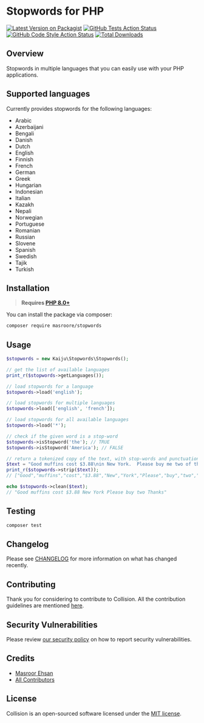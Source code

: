 # Stopwords for PHP

[![Latest Version on Packagist](https://img.shields.io/packagist/v/masroore/php-stopwords.svg?style=flat-square)](https://packagist.org/packages/masroore/php-stopwords)
[![GitHub Tests Action Status](https://img.shields.io/github/workflow/status/masroore/php-stopwords/run-tests?label=tests)](https://github.com/masroore/php-stopwords/actions?query=workflow%3Arun-tests+branch%3Amain)
[![GitHub Code Style Action Status](https://img.shields.io/github/workflow/status/masroore/php-stopwords/Check%20&%20fix%20styling?label=code%20style)](https://github.com/masroore/php-stopwords/actions?query=workflow%3A"Check+%26+fix+styling"+branch%3Amain)
[![Total Downloads](https://img.shields.io/packagist/dt/masroore/php-stopwords.svg?style=flat-square)](https://packagist.org/packages/masroore/php-stopwords)

## Overview ##

Stopwords in multiple languages that you can easily use with your PHP applications.

## Supported languages

Currently provides stopwords for the following languages:

* Arabic
* Azerbaijani
* Bengali
* Danish
* Dutch
* English
* Finnish
* French
* German
* Greek
* Hungarian
* Indonesian
* Italian
* Kazakh
* Nepali
* Norwegian
* Portuguese
* Romanian
* Russian
* Slovene
* Spanish
* Swedish
* Tajik
* Turkish


## Installation

> **Requires [PHP 8.0+](https://php.net/releases/)**

You can install the package via composer:

```bash
composer require masroore/stopwords
```

## Usage

```php
$stopwords = new Kaiju\Stopwords\Stopwords();

// get the list of available languages
print_r($stopwords->getLanguages());

// load stopwords for a language
$stopwords->load('english');

// load stopwords for multiple languages
$stopwords->load(['english', 'french']);

// load stopwords for all available languages
$stopwords->load('*');

// check if the given word is a stop-word
$stopwords->isStopword('the'); // TRUE
$stopwords->isStopword('America'); // FALSE

// return a tokenized copy of the text, with stop-words and punctuation marks removed
$text = "Good muffins cost $3.88\nin New York.  Please buy me two of them.\n\nThanks!\n";
print_r($stopwords->strip($text));
// ["Good","muffins","cost","$3.88","New","York","Please","buy","two","Thanks"]

echo $stopwords->clean($text);
// "Good muffins cost $3.88 New York Please buy two Thanks"

```

## Testing

```bash
composer test
```

## Changelog

Please see [CHANGELOG](CHANGELOG.md) for more information on what has changed recently.

## Contributing

Thank you for considering to contribute to Collision. All the contribution guidelines are mentioned [here](CONTRIBUTING.md).

## Security Vulnerabilities

Please review [our security policy](../../security/policy) on how to report security vulnerabilities.

## Credits

- [Masroor Ehsan](https://github.com/masroore)
- [All Contributors](../../contributors)

## License

Collision is an open-sourced software licensed under the [MIT license](LICENSE.md).
